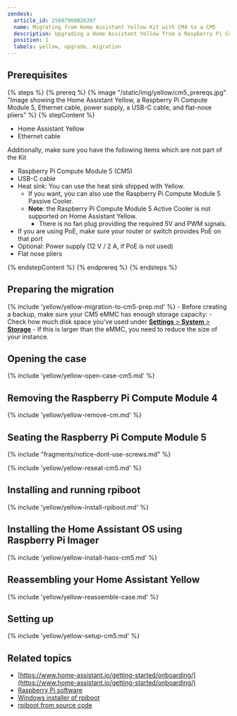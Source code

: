 ```yaml
---
zendesk:
  article_id: 25607960026397
  name: Migrating from Home Assistant Yellow Kit with CM4 to a CM5
  description: Upgrading a Home Assistant Yellow from a Raspberry Pi Compute Module 4 to a Raspberry Pi Compute Module 5
  position: 1
  labels: yellow, upgrade, migration
---
```


## Prerequisites

{% steps %}
{% prereq %}
{% image "/static/img/yellow/cm5_prereqs.jpg" "Image showing the Home Assistant Yellow, a Raspberry Pi Compute Module 5, Ethernet cable, power supply, a USB-C cable, and flat-nose pliers" %}
{% stepContent %}

- Home Assistant Yellow
- Ethernet cable

Additionally, make sure you have the following items which are not part of the Kit

- Raspberry Pi Compute Module 5 (CM5)
- USB-C cable
- Heat sink: You can use the heat sink shipped with Yellow.
  - If you want, you can also use the Raspberry Pi Compute Module 5 Passive Cooler.
  - **Note**: the Raspberry Pi Compute Module 5 Active Cooler is not supported on Home Assistant Yellow.
    - There is no fan plug providing the required 5V and PWM signals.
- If you are using PoE, make sure your router or switch provides PoE on that port
- Optional: Power supply (12 V / 2 A, if PoE is not used)
- Flat nose pliers

{% endstepContent %}
{% endprereq %}
{% endsteps %}

## Preparing the migration

{% include 'yellow/yellow-migration-to-cm5-prep.md' %}
    - Before creating a backup, make sure your CM5 eMMC has enough storage capacity:
      - Check how much disk space you've used under [**Settings** > **System** > **Storage**](https://my.home-assistant.io/redirect/storage/)
        - If this is larger than the eMMC, you need to reduce the size of your instance.

## Opening the case

{% include 'yellow/yellow-open-case-cm5.md' %}

## Removing the Raspberry Pi Compute Module 4

{% include 'yellow/yellow-remove-cm.md' %}

## Seating the Raspberry Pi Compute Module 5

{% include "fragments/notice-dont-use-screws.md" %}

{% include 'yellow/yellow-reseat-cm5.md' %}

## Installing and running rpiboot

{% include 'yellow/yellow-install-rpiboot.md' %}

## Installing the Home Assistant OS using Raspberry Pi Imager

{% include 'yellow/yellow-install-haos-cm5.md' %}

## Reassembling your Home Assistant Yellow

{% include 'yellow/yellow-reassemble-case.md' %}

## Setting up

{% include 'yellow/yellow-setup-cm5.md' %}

## Related topics

- [https://www.home-assistant.io/getting-started/onboarding/](https://www.home-assistant.io/getting-started/onboarding/)
- [Raspberry Pi software](https://www.raspberrypi.com/software/)
- [Windows installer of rpiboot](https://github.com/raspberrypi/usbboot/raw/master/win32/rpiboot_setup.exe)
- [rpiboot from source code](https://github.com/raspberrypi/usbboot?tab=readme-ov-file#building)